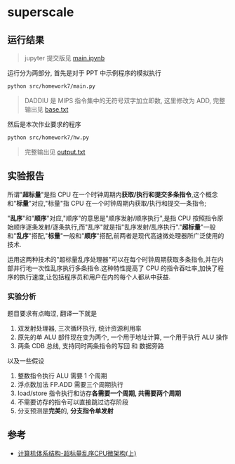
# superscale


## 运行结果

> jupyter 提交版见 [main.ipynb](https://github.com/luzhixing12345/archlab/blob/main/src/homework7/main.ipynb)

运行分为两部分, 首先是对于 PPT 中示例程序的模拟执行

```bash
python src/homework7/main.py
```

> DADDIU 是 MIPS 指令集中的无符号双字加立即数, 这里修改为 ADD, 完整输出见 [base.txt](https://raw.githubusercontent.com/luzhixing12345/archlab/main/src/homework7/base.txt)

然后是本次作业要求的程序

```bash
python src/homework7/hw.py
```

> 完整输出见 [output.txt](https://raw.githubusercontent.com/luzhixing12345/archlab/main/src/homework7/output.txt)

## 实验报告

所谓"**超标量**"是指 CPU 在一个时钟周期内**获取/执行和提交多条指令**,这个概念和"**标量**"对应,"标量"指 CPU 在一个时钟周期内获取/执行和提交一条指令;

"**乱序**"和"**顺序**"对应,"顺序"的意思是"顺序发射/顺序执行",是指 CPU 按照指令原始顺序逐条发射/逐条执行,而"乱序"就是指"乱序发射/乱序执行"."**超标量**"一般和"**乱序**"搭配,"**标量**"一般和"**顺序**"搭配,前两者是现代高速微处理器所广泛使用的技术.

运用这两种技术的"超标量乱序处理器"可以在每个时钟周期获取多条指令,并在内部并行地一次性乱序执行多条指令.这种特性提高了 CPU 的指令吞吐率,加快了程序的执行速度,让包括程序员和用户在内的每个人都从中获益.

### 实验分析

题目要求有点晦涩, 翻译一下就是

1. 双发射处理器, 三次循环执行, 统计资源利用率
2. 原先的单 ALU 部件现在变为两个, 一个用于地址计算, 一个用于执行 ALU 操作
3. 两条 CDB 总线, 支持同时两条指令的写回 和 数据旁路

以及一些假设

1. 整数指令执行 ALU 需要 1 个周期
2. 浮点数加法 FP.ADD 需要三个周期执行
3. load/store 指令执行和访存**各需要一个周期, 共需要两个周期**
4. 不需要访存的指令可以直接跳过访存阶段
5. 分支预测是**完美**的, **分支指令单发射**

### 

## 参考

- [计算机体系结构-超标量乱序CPU微架构(上)](https://zhuanlan.zhihu.com/p/601688983)